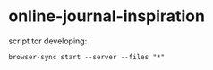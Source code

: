 # online-journal-inspiration

script tor developing:
```
browser-sync start --server --files "*"
```
